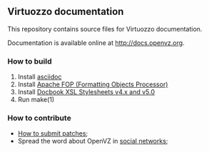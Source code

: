 ## Virtuozzo documentation

This repository contains source files for Virtuozzo documentation.

Documentation is available online at http://docs.openvz.org.

### How to build

1. Install [asciidoc](http://www.methods.co.nz/asciidoc/INSTALL.html)
2. Install [Apache FOP (Formatting Objects Processor)](https://xmlgraphics.apache.org/fop/download.html)
3. Install [Docbook XSL Stylesheets v4.x and v5.0](http://docbook.sourceforge.net/)
4. Run make(1)

### How to contribute

* [How to submit patches](https://openvz.org/Userspace_patches);
* Spread the word about OpenVZ in [social networks](http://criu.org/Contacts);
